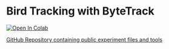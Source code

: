 # Bird Tracking with ByteTrack


[![Open In Colab](https://colab.research.google.com/assets/colab-badge.svg)](https://colab.research.google.com/drive/1CVTH-0b_ny6q026IaSnHUzEokDSE3dsG?usp=sharing)


[GitHub Repository containing public experiment files and tools](https://github.com/szazo/bird-tracking-bytetrack)
